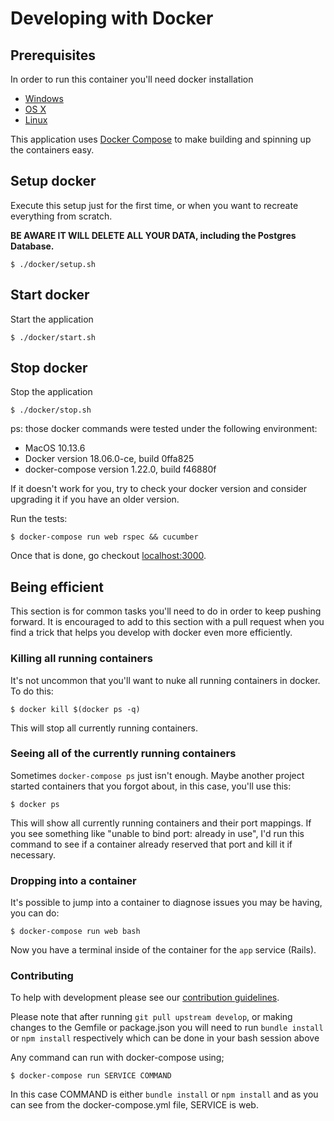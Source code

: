 # Developing with Docker

## Prerequisites

In order to run this container you'll need docker installation
* [Windows](https://docs.docker.com/docker-for-windows/)
* [OS X](https://docs.docker.com/docker-for-mac/)
* [Linux](https://docs.docker.com/linux/started/)

This application uses [Docker Compose](https://docs.docker.io/compose) to make building and spinning up the containers easy.

## Setup docker

Execute this setup just for the first time, or when you want to recreate everything from scratch.

**BE AWARE IT WILL DELETE ALL YOUR DATA, including the Postgres Database.**

```
$ ./docker/setup.sh
```

## Start docker

Start the application

```
$ ./docker/start.sh
```

## Stop docker

Stop the application

```
$ ./docker/stop.sh
```

ps: those docker commands were tested under the following environment:

- MacOS 10.13.6
- Docker version 18.06.0-ce, build 0ffa825
- docker-compose version 1.22.0, build f46880f

If it doesn't work for you, try to check your docker version and consider upgrading it if you have an older version.


Run the tests:
```
$ docker-compose run web rspec && cucumber
```

Once that is done, go checkout [localhost:3000](localhost:3000).

## Being efficient

This section is for common tasks you'll need to do in order to keep pushing forward. It is encouraged to add to this section with a pull request when you find a trick that helps you develop with docker even more efficiently.

### Killing all running containers

It's not uncommon that you'll want to nuke all running containers in docker. To do this:

```
$ docker kill $(docker ps -q)
```

This will stop all currently running containers.

### Seeing all of the currently running containers

Sometimes `docker-compose ps` just isn't enough. Maybe another project started containers that you forgot about, in this case, you'll use this:

```
$ docker ps
```

This will show all currently running containers and their port mappings. If you see something like "unable to bind port: already in use", I'd run this command to see if a container already reserved that port and kill it if necessary.

### Dropping into a container

It's possible to jump into a container to diagnose issues you may be having, you can do:

```
$ docker-compose run web bash
```

Now you have a terminal inside of the container for the `app` service (Rails).

### Contributing

To help with development please see our [contribution guidelines](../../CONTRIBUTING.md).

Please note that after running `git pull upstream develop`, or making changes to the Gemfile or package.json you will need to run `bundle install` or `npm install` respectively which can be done in your bash session above

Any command can run with docker-compose using;
```
$ docker-compose run SERVICE COMMAND
```
In this case COMMAND is either `bundle install` or `npm install` and as you can see from the docker-compose.yml file, SERVICE is web.